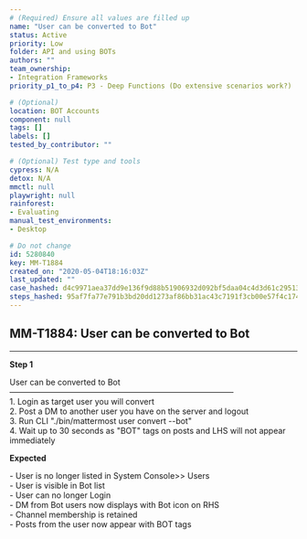```yaml
---
# (Required) Ensure all values are filled up
name: "User can be converted to Bot"
status: Active
priority: Low
folder: API and using BOTs
authors: ""
team_ownership: 
- Integration Frameworks
priority_p1_to_p4: P3 - Deep Functions (Do extensive scenarios work?)

# (Optional)
location: BOT Accounts
component: null
tags: []
labels: []
tested_by_contributor: ""

# (Optional) Test type and tools
cypress: N/A
detox: N/A
mmctl: null
playwright: null
rainforest: 
- Evaluating
manual_test_environments:
- Desktop

# Do not change
id: 5280840
key: MM-T1884
created_on: "2020-05-04T18:16:03Z"
last_updated: ""
case_hashed: d4c9971aea37dd9e136f9d88b51906932d092bf5daa04c4d3d61c29513d80845841912fa18cdc63bddab0e3870ed2176
steps_hashed: 95af7fa77e791b3bd20dd1273af86bb31ac43c7191f3cb00e57f4c174ba3f8691614f7ac9d47c2e8138910c2d51c5087
---
```


<!-- (Auto-generated) Based on frontmatter's "key" and "name" -->

## MM-T1884: User can be converted to Bot

---

**Step 1**

User can be converted to Bot\
————————————————————————————\
1\. Login as target user you will convert\
2\. Post a DM to another user you have on the server and logout\
3\. Run CLI "./bin/mattermost user convert --bot"\
4\. Wait up to 30 seconds as "BOT" tags on posts and LHS will not appear immediately

**Expected**

\- User is no longer listed in System Console>> Users\
\- User is visible in Bot list\
\- User can no longer Login\
\- DM from Bot users now displays with Bot icon on RHS\
\- Channel membership is retained\
\- Posts from the user now appear with BOT tags
